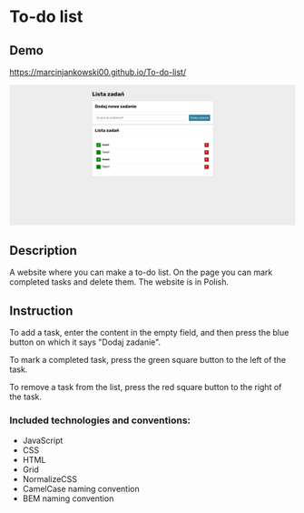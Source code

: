 # To-do list

## Demo
https://marcinjankowski00.github.io/To-do-list/

![Website preview](https://raw.githubusercontent.com/MarcinJankowski00/Tasks-list/main/images/preview.png)

## Description
A website where you can make a to-do list. On the page you can mark completed tasks and delete them. The website is in Polish.

## Instruction
To add a task, enter the content in the empty field, and then press the blue button on which it says "Dodaj zadanie".

To mark a completed task, press the green square button to the left of the task.

To remove a task from the list, press the red square button to the right of the task.

### Included technologies and conventions:
- JavaScript
- CSS
- HTML
- Grid
- NormalizeCSS
- CamelCase naming convention
- BEM naming convention

